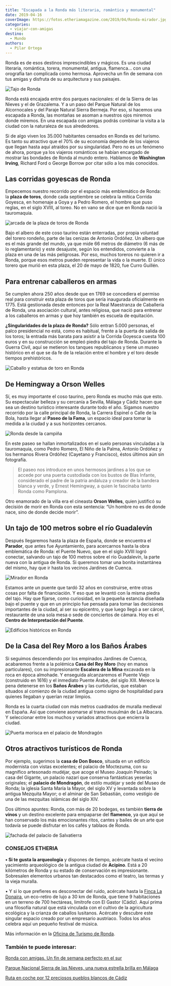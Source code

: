```yaml
---
title: "Escapada a la Ronda más literaria, romántica y monumental"
date: 2019-04-16
coverImage: https://fotos.etheriamagazine.com/2019/04/Ronda-mirador.jpg
categories: 
  - viajar-con-amigas
destino: 
  - Mundo
authors: 
  - Pilar Ortega
---
```


Ronda es de esos destinos imprescindibles y mágicos. Es una ciudad literaria, romántica, torera, monumental, antigua, flamenca… con una orografía tan complicada como hermosa. Aprovecha un fin de semana con tus amigas y disfruta de su arquitectura y sus paisajes.

![Tajo de Ronda](https://fotos.etheriamagazine.com/2019/04/Ronda-puente-nuevo.jpg "Puente Nuevo en Ronda. © William Fernandes")

Ronda está encajada entre dos parques nacionales: el de la Sierra de las Nieves y el de 
Grazalema. Y a un paso del Parque Natural de los Alcornocales y del Paraje Natural 
Sierra Bermeja. Por eso, si hacemos una escapada a Ronda, las montañas se asoman a 
nuestros ojos miremos donde miremos. En una escapada con amigas podrás combinar la 
visita a la ciudad con la naturaleza de sus alrededores. 

Si de algo viven los 35.000 habitantes censados en Ronda es del turismo. Es tanto su 
atractivo que el 70% de su economía depende de los viajeros que llegan hasta aquí 
atraídos por su singularidad. Pero no es un fenómeno de ahora, porque ya los viajeros 
románticos se habían encargado de mostrar las bondades de Ronda al mundo entero. 
Hablamos de **Washington Irving**, Richard Ford o George Borrow por citar sólo a los más 
conocidos. 

## Las corridas goyescas de Ronda

Empecemos nuestro recorrido por el espacio más emblemático de Ronda: la **plaza de 
toros**, donde cada septiembre se celebra la mítica Corrida Goyesca, en homenaje a Goya 
y a Pedro Romero, el hombre que puso reglas, en el siglo XVIII, al toreo. No en vano se 
dice que en Ronda nació la tauromaquia. 

![arcada de la plaza de toros de Ronda](https://fotos.etheriamagazine.com/2019/04/Ronda-plaza-toros.jpg "Plaza de toros de Ronda. ©PB")

Bajo el albero de este coso taurino están enterradas, por propia voluntad del torero 
rondeño, parte de las cenizas de Antonio Ordóñez. Un albero que es el más grande del 
mundo, ya que mide 66 metros de diámetro (6 más de lo reglamentario) y este desajuste, 
según los entendidos, convierte a la plaza en una de las más peligrosas. Por eso, muchos 
toreros no quieren ir a Ronda, porque esos metros pueden representar la vida o la 
muerte. El único torero que murió en esta plaza, el 20 de mayo de 1820, fue Curro 
Guillén. 

## Para entrenar caballeros en armas

Se cumplen ahora 250 años desde que en 1769 se concediera el permiso real para construir 
esta plaza de toros que sería inaugurada oficialmente en 1775. Está gestionada desde 
entonces por la Real Maestranza de Caballería de Ronda, una asociación cultural, antes 
religiosa, que nació para entrenar a los caballeros en armas y que hoy también es 
escuela de equitación. 

**¿Singularidades de la plaza de Ronda?** Sólo entran 5.000 personas, el palco 
presidencial no está, como es habitual, frente a la puerta de salida de los toros; la 
entrada más barata para asistir a la Corrida Goyesca cuesta 100 euros y en su 
construcción se empleó piedra del tajo de Ronda. Durante la Guerra Civil, aquí se 
metieron los tanques republicanos y tiene un museo histórico en el que se da fe de la 
relación entre el hombre y el toro desde tiempos prehistóricos. 

![Caballo y estatua de toro en Ronda](https://fotos.etheriamagazine.com/2019/04/toro-ronda.jpg "La cultura taurina está presente en Ronda. ©PB")

## De Hemingway a Orson Welles

Sí, es muy importante el coso taurino, pero Ronda es mucho más que esto. Su espectacular 
belleza y su cercanía a Sevilla, Málaga y Cádiz hacen que sea un destino turístico 
interesante durante todo el año. Sigamos nuestro recorrido por la calle principal de 
Ronda, la Carrera Espinel o Calle de la Bola, hasta llegar al **Paseo de la Fama**, un 
espacio ideal para tomar la medida a la ciudad y a sus horizontes cercanos. 

![Ronda desde la campiña](https://fotos.etheriamagazine.com/2019/04/Ronda-panoramica.jpg "Panorámica de Ronda al atardecer. ©Alejandro López")

En este paseo se hallan inmortalizados en el suelo personas vinculadas a la tauromaquia, 
como Pedro Romero, El Niño de la Palma, Antonio Ordóñez y los hermanos Rivera Ordóñez 
(Cayetano y Francisco), éstos últimos aún sin fotografía. 

> El paseo nos introduce en unos hermosos jardines a los que se accede por una puerta 
> custodiada con los bustos de Blas Infante, considerado el padre de la patria andaluza y 
> creador de la bandera blanca y verde, y Ernest Hemingway, a quien le fascinaba tanto 
> Ronda como Pamplona. 

Otro enamorado de la villa era el cineasta **Orson Welles**, quien justificó su decisión 
de morir en Ronda con esta sentencia: “Un hombre no es de donde nace, sino de donde 
decide morir”. 

## Un tajo de 100 metros sobre el río Guadalevín

Después llegaremos hasta la plaza de España, donde se encuentra el **Parador**, que 
antes fue Ayuntamiento, para acercarnos hasta la obra emblemática de Ronda: el Puente 
Nuevo, que en el siglo XVIII logró conectar, salvando un tajo de 100 metros sobre el río 
Guadalevín, la parte nueva con la antigua de Ronda. Si queremos tomar una bonita 
instantánea del mismo, hay que ir hasta los vecinos Jardines de Cuenca. 

![Mirador en Ronda](https://fotos.etheriamagazine.com/2019/04/Ronda-mirador.jpg "Mirador del Puente Nuevo. ©PB")

Estamos ante un puente que tardó 32 años en construirse, entre otras cosas por falta de 
financiación. Y eso que se levantó con la misma piedra del tajo. Hay que fijarse, como 
curiosidad, en la pequeña estancia diseñada bajo el puente y que en un principio fue 
pensada para tomar las decisiones importantes de la ciudad, al ser su epicentro, y que 
luego llegó a ser cárcel, restaurante de una sola mesa o sede de conciertos de cámara. 
Hoy es el **Centro de Interpretación del Puente**. 

![Edificios históricos en Ronda](https://fotos.etheriamagazine.com/2019/04/ronda-casa-rey-moro.jpg "Casa del Rey Moro. © O.T. Ronda")

## De la Casa del Rey Moro a los Baños Árabes

Si seguimos descendiendo por los empinados Jardines de Cuenca, acabaremos frente a la 
polémica **Casa del Rey Moro** (hoy en manos particulares), con su impresionante 
**Escalera de la Mina** excavada en la roca en época almohade. Y enseguida alcanzaremos 
el Puente Viejo (construido en 1616) y el inmediato Puente Árabe, del siglo XIII. Merece 
la pena detenerse en los **Baños Árabes** y las curtidurías, que estaban situados al 
comienzo de la ciudad antigua como signo de hospitalidad para quienes llegaban y querían 
rezar limpios. 

Ronda es la cuarta ciudad con más metros cuadrados de muralla medieval en España. Así 
que conviene asomarse al tramo musulmán de La Albacara. Y seleccionar entre los muchos y 
variados atractivos que encierra la ciudad. 

![Puerta morisca en el palacio de Mondragón](https://fotos.etheriamagazine.com/2019/04/ronda-palacio-mondragon.jpg "Palacio de Mondragón. © O.T. Ronda")

## Otros atractivos turísticos de Ronda

Por ejemplo, sugerimos la **casa de Don Bosco**, situada en un edificio modernista con 
vistas excelentes; el palacio de Moctezuma, con su magnífico artesonado mudéjar, que 
acoge el Museo Joaquín Peinado; la casa del Gigante, un palacio nazarí que conserva 
fantásticas yeserías originales; el **palacio de Mondragón**, de estilo mudéjar y sede 
del Museo de Ronda; la iglesia Santa María la Mayor, del siglo XV y levantada sobre la 
antigua Mezquita Mayor; o el alminar de San Sebastián, como vestigio de una de las 
mezquitas islámicas del siglo XIV. 

Dos últimos apuntes: Ronda, con más de 20 bodegas, es también **tierra de vinos** y un 
destino excelente para empaparse del **flamenco**, ya que aquí se han conservado los más 
emocionantes ritos, cantes y bailes de un arte que todavía se puede disfrutar en los 
cafés y tablaos de Ronda. 

![fachada del palacio de Salvatierra](https://fotos.etheriamagazine.com/2019/04/ronda-palacio-salvatierra.jpg "Palacio de Salvatierra. Ronda. © O.T. Ronda")

### CONSEJOS ETHERIA

**• Si te gusta la arqueología** y dispones de tiempo, acércate hasta el vecino 
yacimiento arqueológico de la antigua ciudad de **Acipino**. Está a 20 kilómetros de 
Ronda y su estado de conservación es impresionante. Sobresalen elementos urbanos tan 
destacados como el teatro, las termas y la vieja muralla. 

• Y si lo que prefieres es desconectar del ruido, acércate hasta la [Finca La 
Donaira](https://ladonaira.com/es/), un eco-retiro de lujo a 30 km de Ronda, que tiene 9 
habitaciones en un terreno de 700 hectáreas, limítrofe con El Gastor (Cádiz). Aquí prima 
una filosofía natural que está vinculada con el cultivo de la agricultura ecológica y la 
crianza de caballos lusitanos. Acércate y descubre este singular espacio creado por un 
empresario austriaco. Todos los años celebra aquí un pequeño festival de música. 

Más información en la [Oficina de Turismo de Ronda](http://turismoderonda.es/es/). 

### También te puede interesar:

[Ronda con amigas. Un fin de semana perfecto en el 
sur](https://etheriamagazine.com/2021/11/23/planes-en-ronda-con-amigas/) 

[Parque Nacional Sierra de las Nieves, una nueva estrella brilla en 
Málaga](https://etheriamagazine.com/2021/06/26/revista-viajes-que-ver-parque-sierra-de-nieves/) 

[Ruta en coche por 12 preciosos pueblos blancos de 
Cádiz](https://etheriamagazine.com/2018/11/02/ruta-por-los-pueblos-blancos-de-cadiz/)
